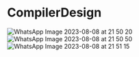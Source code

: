 # CompilerDesign
![WhatsApp Image 2023-08-08 at 21 50 20](https://github.com/192110587/CompilerDesign/assets/112752216/8ac6c08e-2791-48ae-a686-dd47f5574da9)
![WhatsApp Image 2023-08-08 at 21 50 50](https://github.com/192110587/CompilerDesign/assets/112752216/08ae1b40-4dfb-48f7-b5d2-4b82de0b46d6)
![WhatsApp Image 2023-08-08 at 21 51 15](https://github.com/192110587/CompilerDesign/assets/112752216/45609c80-bb4d-4315-9468-88a69d2c2fe4)
